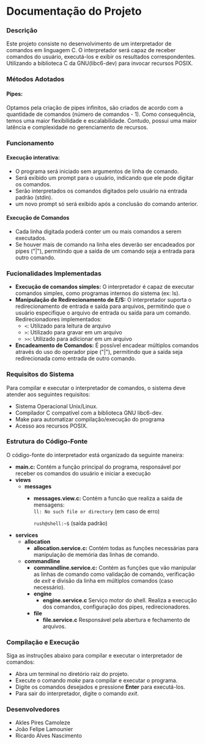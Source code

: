 # Documentação do Projeto
### Descrição
Este projeto consiste no desenvolvimento de um
interpretador de comandos em linguagem C. O
interpretador será capaz de receber comandos
do usuário, executá-los e exibir os resultados
correspondentes. Utilizando a biblioteca C da
GNU(libc6-dev) para invocar recursos POSIX.

### Métodos Adotados
#### Pipes:
Optamos pela criação de pipes infinitos, são criados de acordo
com a quantidade de comandos (número de comandos - 1).
Como consequência, temos uma maior flexibilidade e escalabilidade.
Contudo, possui uma maior latência e complexidade
no gerenciamento de recursos.

### Funcionamento
#### Execução interativa:
* O programa será
  iniciado sem argumentos de linha de comando.
* Será exibido um prompt para o usuário,
  indicando que ele pode digitar os comandos.
* Serão interpretados os comandos digitados
  pelo usuário na entrada padrão (stdin).
* um novo prompt só será exibido após a
  conclusão do comando anterior.

#### Execução de Comandos
* Cada linha digitada poderá conter um ou
  mais comandos a serem executados.
* Se houver mais de comando na linha
  eles deverão ser encadeados por pipes ("|"),
  permitindo que a saída de um comando seja a
  entrada para outro comando.

### Fucionalidades Implementadas
* **Execução de comandos simples:**
  O interpretador é capaz de executar comandos
  simples, como programas internos do sistema
  (ex: ls).
* **Manipulação de Redirecionamento de E/S:**
  O interpretador suporta o redirecionamento
  de entrada e saída para arquivos, permitindo
  que o usuário especifique o arquivo de entrada
  ou saída para um comando. Redirecionadores implementados:
    *  `<`: Utilizado para leitura de arquivo
    *  `>`: Utilizado para gravar em um arquivo
    *  `>>`: Utilizado para adicionar em um arquivo
* **Encadeamento de Comandos:** É possível encadear múltiplos comandos através
  do uso do operador pipe ("|"), permitindo que
  a saída seja redirecionada como entrada de
  outro comando.
### Requisitos do Sistema
Para compilar e executar o interpretador de
comandos, o sistema deve atender aos seguintes
requisitos:
* Sistema Operacional Unix/Linux.
* Compilador C compatível com a biblioteca GNU
  libc6-dev.
* Make para automatizar compilação/execução do programa
* Acesso aos recursos POSIX.
### Estrutura do Código-Fonte
O código-fonte do interpretador está organizado
da seguinte maneira:
* **main.c:** Contém a função principal do
  programa, responsável por receber os comandos do
  usuário e iniciar a execução
* **views**
    * **messages**
        * **messages.view.c:** Contém a funcão que
          realiza a saída de mensagens:  
          `ll: No such file or directory` (em caso de erro)

          `rush@shell:~$` (saída padrão)
* **services**
    * **allocation**
        * **allocation.service.c:** Contém todas
          as funções necessárias para manipulação de
          memória das linhas de comando.
    * **commandline**
        * **commandline.service.c:** Contém as
          funções que vão manipular as linhas de
          comando como validação de comando,
          verificação de *exit* e
          divisão da linha em múltiplos comandos
          (caso necessário).
        * **engine**
            * **engine.service.c**
              Serviço motor do shell. Realiza a execução dos comandos,
              configuração dos pipes, redirecionadores.
        * **file**
            * **file.service.c**
              Responsável pela abertura e fechamento de arquivos.

### Compilação e Execução
Siga as instruções abaixo para compilar e executar
o interpretador de comandos:
* Abra um terminal no diretório raiz do projeto.
* Execute o comando *make* para compilar e executar o programa.
* Digite os comandos desejados e pressione
  **Enter** para executá-los.
* Para sair do interpretador, digite o comando *exit*.

### Desenvolvedores

- Akles Pires Camoleze
- João Felipe Lamounier
- Ricardo Alves Nascimento